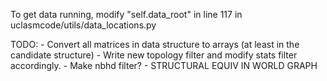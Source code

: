 To get data running, modify "self.data_root" in line 117 in uclasmcode/utils/data_locations.py


TODO: 
    - Convert all matrices in data structure to arrays (at least in the candidate structure)
    - Write new topology filter and modify stats filter accordingly.
    - Make nbhd filter?
    - STRUCTURAL EQUIV IN WORLD GRAPH 
